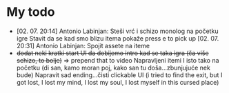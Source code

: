 # My todo

- [02. 07. 20:14] Antonio Labinjan: Steši vrć i schizo monolog na početku igre
Stavit da se kad smo blizu itema pokaže press e to pick up
[02. 07. 20:31] Antonio Labinjan: Spojit assete na iteme
- ~~dodat neki kratki start UI da dobijemo intro kad se taka igra (ča više schizo, to bolje)~~ => prepend that to video
Napravljeni itemi
I isto tako na početku (di san, kamo moran poj, kako san tu doša...zbunjujuće nek bude) 
Napravit sad ending...čisti clickable UI
(i tried to find the exit, but I got lost, I lost my mind, I lost my soul, I lost myself in this cursed place) 
